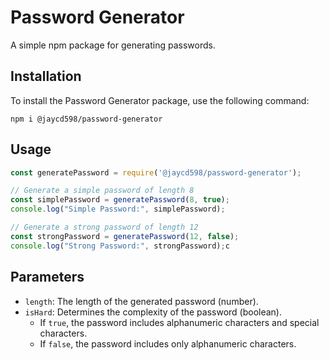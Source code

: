 # Password Generator

A simple npm package for generating passwords.

## Installation

To install the Password Generator package, use the following command:

`npm i @jaycd598/password-generator`

## Usage

```jsx
const generatePassword = require('@jaycd598/password-generator');

// Generate a simple password of length 8
const simplePassword = generatePassword(8, true);
console.log("Simple Password:", simplePassword);

// Generate a strong password of length 12
const strongPassword = generatePassword(12, false);
console.log("Strong Password:", strongPassword);c
```

## Parameters

- `length`: The length of the generated password (number).
- `isHard`: Determines the complexity of the password (boolean).
  - If `true`, the password includes alphanumeric characters and special characters.
  - If `false`, the password includes only alphanumeric characters.
